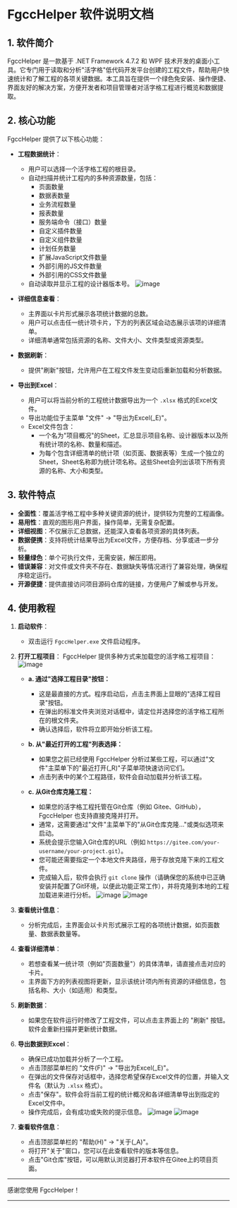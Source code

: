# FgccHelper 软件说明文档

## 1. 软件简介

FgccHelper 是一款基于 .NET Framework 4.7.2 和 WPF 技术开发的桌面小工具。它专门用于读取和分析"活字格"低代码开发平台创建的工程文件，帮助用户快速统计和了解工程的各项关键数据。本工具旨在提供一个绿色免安装、操作便捷、界面友好的解决方案，方便开发者和项目管理者对活字格工程进行概览和数据提取。

## 2. 核心功能

FgccHelper 提供了以下核心功能：

*   **工程数据统计**：
    *   用户可以选择一个活字格工程的根目录。
    *   自动扫描并统计工程内的多种资源数量，包括：
        *   页面数量 
        *   数据表数量
        *   业务流程数量
        *   报表数量
        *   服务端命令（接口）数量
        *   自定义插件数量
        *   自定义组件数量
        *   计划任务数量
        *   扩展JavaScript文件数量
        *   外部引用的JS文件数量
        *   外部引用的CSS文件数量
    *   自动读取并显示工程的设计器版本号。
![image](https://github.com/user-attachments/assets/fa721b9f-2fbf-4d7b-b8c3-deec48976c08)


*   **详细信息查看**：
    *   主界面以卡片形式展示各项统计数据的总数。
    *   用户可以点击任一统计项卡片，下方的列表区域会动态展示该项的详细清单。
    *   详细清单通常包括资源的名称、文件大小、文件类型或资源类型。

*   **数据刷新**：
    *   提供"刷新"按钮，允许用户在工程文件发生变动后重新加载和分析数据。

*   **导出到Excel**：
    *   用户可以将当前分析的工程统计数据导出为一个 `.xlsx` 格式的Excel文件。
    *   导出功能位于主菜单 "文件" -> "导出为Excel(_E)"。
    *   Excel文件包含：
        *   一个名为"项目概况"的Sheet，汇总显示项目名称、设计器版本以及所有统计项的名称、数量和描述。
        *   为每个包含详细清单的统计项（如页面、数据表等）生成一个独立的Sheet，Sheet名称即为统计项名称。这些Sheet会列出该项下所有资源的名称、大小和类型。

## 3. 软件特点

*   **全面性**：覆盖活字格工程中多种关键资源的统计，提供较为完整的工程画像。
*   **易用性**：直观的图形用户界面，操作简单，无需复杂配置。
*   **详细视图**：不仅展示汇总数据，还能深入查看各项资源的具体列表。
*   **数据便携**：支持将统计结果导出为Excel文件，方便存档、分享或进一步分析。
*   **轻量绿色**：单个可执行文件，无需安装，解压即用。
*   **错误兼容**：对文件或文件夹不存在、数据缺失等情况进行了兼容处理，确保程序稳定运行。
*   **开源便捷**：提供直接访问项目源码仓库的链接，方便用户了解或参与开发。

## 4. 使用教程

1.  **启动软件**：
    *   双击运行 `FgccHelper.exe` 文件启动程序。

2.  **打开工程项目**：
    FgccHelper 提供多种方式来加载您的活字格工程项目：
    ![image](https://github.com/user-attachments/assets/367918f9-21c6-4da1-a72f-fcd2151d034c)

    *   **a. 通过"选择工程目录"按钮：**
        *   这是最直接的方式。程序启动后，点击主界面上显眼的"选择工程目录"按钮。
        *   在弹出的标准文件夹浏览对话框中，请定位并选择您的活字格工程所在的根文件夹。
        *   确认选择后，软件将立即开始分析该工程。

    *   **b. 从"最近打开的工程"列表选择：**
        *   如果您之前已经使用 FgccHelper 分析过某些工程，可以通过"文件"主菜单下的"最近打开(_R)"子菜单项快速访问它们。
        *   点击列表中的某个工程路径，软件会自动加载并分析该工程。

    *   **c. 从Git仓库克隆工程：**
        *   如果您的活字格工程托管在Git仓库（例如 Gitee、GitHub），FgccHelper 也支持直接克隆并打开。
        *   通常，这需要通过"文件"主菜单下的"从Git仓库克隆..."或类似选项来启动。
        *   系统会提示您输入Git仓库的URL（例如 `https://gitee.com/your-username/your-project.git`）。
        *   您可能还需要指定一个本地文件夹路径，用于存放克隆下来的工程文件。
        *   完成输入后，软件会执行 `git clone` 操作（请确保您的系统中已正确安装并配置了Git环境，以便此功能正常工作），并将克隆到本地的工程加载进来进行分析。
        ![image](https://github.com/user-attachments/assets/12c3474d-2c07-44a9-854f-a34213be0f55)
        ![image](https://github.com/user-attachments/assets/e14a9399-2a0a-4079-9052-343daa2e4bc1)


3.  **查看统计信息**：
    *   分析完成后，主界面会以卡片形式展示工程的各项统计数据，如页面数量、数据表数量等。

4.  **查看详细清单**：
    *   若想查看某一统计项（例如"页面数量"）的具体清单，请直接点击对应的卡片。
    *   主界面下方的列表视图将更新，显示该统计项内所有资源的详细信息，包括名称、大小（如适用）和类型。

5.  **刷新数据**：
    *   如果您在软件运行时修改了工程文件，可以点击主界面上的 "刷新" 按钮。软件会重新扫描并更新统计数据。

6.  **导出数据到Excel**：
    *   确保已成功加载并分析了一个工程。
    *   点击顶部菜单栏的 "文件(F)" -> "导出为Excel(_E)"。
    *   在弹出的文件保存对话框中，选择您希望保存Excel文件的位置，并输入文件名（默认为 `.xlsx` 格式）。
    *   点击"保存"。软件会将当前工程的统计概况和各详细清单导出到指定的Excel文件中。
    *   操作完成后，会有成功或失败的提示信息。
    ![image](https://github.com/user-attachments/assets/f9e67851-545b-488e-bbb4-224bed9fb592)
    ![image](https://github.com/user-attachments/assets/9bf696c3-03dc-4031-8302-0fdd9676152c)


7.  **查看软件信息**：
    *   点击顶部菜单栏的 "帮助(H)" -> "关于(_A)"。
    *   将打开"关于"窗口，您可以在此查看软件的版本等信息。
    *   点击"Git仓库"按钮，可以用默认浏览器打开本软件在Gitee上的项目页面。

---

感谢您使用 FgccHelper！

--- 
